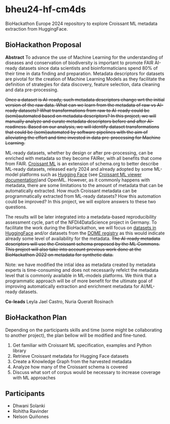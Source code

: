 # bheu24-hf-cm4ds
BioHackathon Europe 2024 repository to explore Croissant ML metadata extraction from HuggingFace.

## BioHackathon Proposal

__Abstract__
To advance the use of Machine Learning for the understanding of diseases and conservation of biodiversity is important to promote FAIR AI-ready datasets since data scientists and bioinformaticians spend 80% of their time in data finding and preparation. Metadata descriptors for datasets are pivotal for the creation of Machine Learning Models as they facilitate the definition of strategies for data discovery, feature selection, data cleaning and data pre-processing.

~~Once a dataset is AI-ready, such metadata descriptors change wrt the initial version of the raw data. What can we learn from the metadata of raw vs AI-ready datasets? What transformations from raw to AI-ready could be (semi)automated based on metadata descriptors? In this project, we will manually analyze and curate metadata descriptors before and after AI-readiness. Based on our analysis, we will identify dataset transformations that could be (semi)automated by software pipelines with the aim of alleviating the effort and time invested in data pre-processing for Machine Learning.~~

ML-ready datasets, whether by design or after pre-processing, can be enriched with metadata so they become FAIRer, with all benefits that come from FAIR. [Croissant ML](https://research.google/blog/croissant-a-metadata-format-for-ml-ready-datasets/) is an extension of schema.org to better describe ML-ready datasets, released early 2024 and already adopted by some ML-model platforms such as [Hugging Face](https://huggingface.co/) (see [Croissant ML viewer documentation](https://huggingface.co/docs/dataset-viewer/mlcroissant))and OpenML. However, as it commonly happens with metadata, there are some limitations to the amount of metadata that can be automatically extracted. How much Croissant metadata can be programmatically extracted from ML-ready datasets? How this automation could be improved? In this project, we will explore answers to these two questions. 

The results will be later integrated into a metadata-based reproducibility assessment cycle, part of the NFDI4DataScience project in Germany. To facilitate the work during the BioHackathon, we will focus on [datasets in HuggingFace](https://huggingface.co/datasets) and/or datasets from the [DOME registry](https://registry.dome-ml.org/) as this would indicate already some level of availability for the metadata. ~~The AI-ready metadata descriptors will use the Croissant schema proposed by the ML Commons. This project will also take into account previous work done at the BioHackathon 2022 on metadata for synthetic data.~~

Note: we have modified the intial idea as metadata created by metadata experts is time-consuming and does not necessarily refelct the metadata level that is commonly available in ML-models platforms. We think that a programmatic approach will be of more benefit for the ultimate goal of improving automatically extraction and enrichment metadata for AI/ML-ready datasets.

__Co-leads__
Leyla Jael Castro, Nuria Queralt Rosinach

## BioHackathon Plan

Depending on the participants skills and time (some might be collaborating to another project), the plan bellow will be modified and fine-tuned.

1. Get familiar with Croissant ML specification, examples and Python library
2. Retrieve Croissant metadata for Hugging Face datasets
3. Create a Knowledge Graph from the harvested metadata
4. Analyze how many of the Croissant schema is covered
5. Discuss what sort of corpus would be necessary to increase coverage with ML approaches

## Participants

- Dhwani Solanki
- Rohitha Ravinder
- Nelson Quiñones


